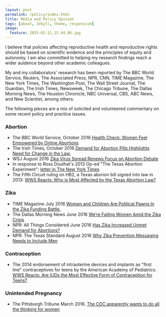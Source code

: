 ```yaml
---
layout: post
permalink: /policy/index.html
title: Media and Policy Opinion 
tags: [about, Jekyll, theme, responsive]
image:
  feature: 2015-02-11_15.44.06.jpg
---
```


I believe that policies affecting reproductive health and reproductive
rights should be based on scientific evidence and the
principles of equity and autonomy. I am also committed to helping my
research findings reach a wider auidence beyond other academic
colleagues.

My and my collaborators' research has been reported by The BBC World Service, Reuters, The Associated Press, NPR, CNN, TIME Magazine, The New York Times, The Washington Post, The Wall Street Journal, The Guardian, The Irish Times, Newsweek, The Chicago Tribune, The Dallas Morning News, The Houston Chronicle, NBC Universal, CBS, ABC News, and New Scientist, among others. 

The following pieces are a mix of solicited and volunteered commentary
on some recent policy and practice issues.

### Abortion

* The BBC World Service, October 2016
  [Health Check: Women Feel Empowered by Online Abortions](http://www.bbc.co.uk/programmes/p047xzcs)  
* The Irish Times, October 2016 [Demand for Abortion Pills Highlights Need for Change in the Law.](http://www.irishtimes.com/opinion/demand-for-abortion-pills-highlights-need-for-change-in-the-law-1.2831846)  
* WSJ August 2016 [Zika Virus Spread Renews Focus on Abortion Debate](http://www.wsj.com/articles/zika-virus-spread-renews-focus-on-abortion-debate-1471821486?tesla=y)  
* In response to Ross Douthat's 2013 Op-ed "The Texas Abortion
  Experiment": [letter in The New York Times](http://www.nytimes.com/2013/07/26/opinion/abortion-laws-in-texas-and-ireland.html?ref=todayspaper&_r=0)  
* The Fifth Circuit ruling on HB2, a Texas aborion bill signed into
  law in 2013: [WWS Reacts: Who is Most Affected by the Texas Abortion Law?](http://wws.princeton.edu/news-and-events/news/item/wws-reacts-who-most-affected-texas-abortion-law)


### Zika

* TIME Magazine July 2016 [Women and Children Are Political Pawns In the Zika Funding Battle.](http://time.com/4393306/women-zika-congress-funding/)  
* The Dallas Morning News June 2016
 [We’re Failing Women Amid the Zika Crisis](http://www.dallasnews.com/opinion/latest-columns/20160628-abigail-aiken-and-catherine-aiken-were-failing-women-amid-the-zika-crisis.ece)  
* NPR: All Things Considered June 2016
  [Has Zika Increased Unmet Demand for Abortions?](http://www.npr.org/sections/goatsandsoda/2016/06/22/483098802/has-zika-pushed-more-women-toward-illegal-abortions)  
* NPR: The Texas Standard August 2016
 [Why Zika Prevention Messaging Needs to Include Men](http://www.texasstandard.org/stories/why-zika-prevention-messaging-needs-to-include-men/)
 
### Contraception

* The 2014 endorsement of intrauterine devices and implants as "first line"
  contraceptives for teens by the American Academy of Pediatrics:
 [WWS Reacts: Are IUDs the Most Effective Form of Contraception for Teens?](http://wws.princeton.edu/news-and-events/news/item/wws-reacts-are-iuds-most-effective-form-contraception-teens)  

### Unintended Pregnancy

* The Pittsburgh Tribune March 2016. [The CDC apparently wants to do all the thinking for women](http://triblive.com/news/healthnews/10012785-74/women-alcohol-health)  
